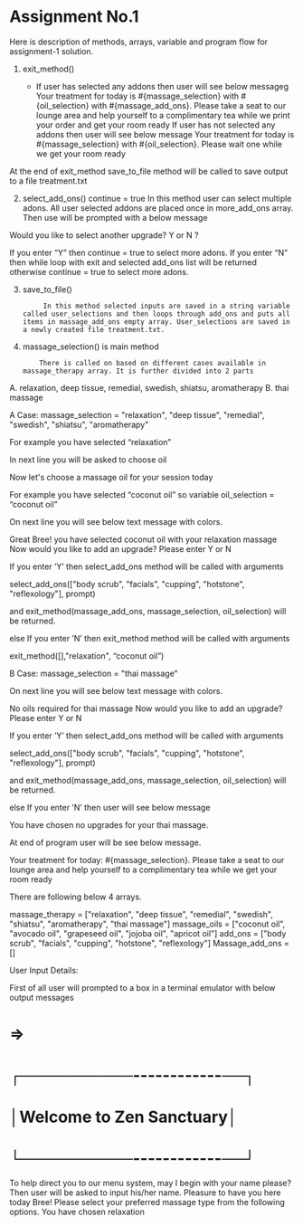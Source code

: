 # Assignment No.1
Here is description of methods, arrays, variable and program flow for assignment-1 solution.

1. exit_method()
  
   *  If user has selected any addons then user will see below messageg
               Your treatment for today is #{massage_selection} with #{oil_selection} with         #{massage_add_ons}. Please take a seat to our lounge area and help yourself to a complimentary tea while we print your order  and get your room ready
If user has not selected any addons then user will see below message
Your treatment for today is #{massage_selection} with #{oil_selection}. Please wait one while we get your room ready

At the end of exit_method save_to_file method will be called to save output to a file treatment.txt

2. select_add_ons()
continue = true
           In this method user can select multiple adons. All user selected addons are placed once in more_add_ons array. Then use will be prompted with a below message

Would you like to select another upgrade? Y or N ?

If you enter “Y” then continue = true to select more adons. 
If you enter “N” then while loop with exit and selected add_ons list will be returned otherwise continue = true to select more adons.

3. save_to_file()

            In this method selected inputs are saved in a string variable called user_selections and then loops through add_ons and puts all items in massage_add_ons empty array. User_selections are saved in a newly created file treatment.txt. 

4. massage_selection() is main method

           There is called on based on different cases available in massage_therapy array. It is further divided into 2 parts

A. relaxation, deep tissue, remedial, swedish, shiatsu, aromatherapy
B. thai massage

A Case: massage_selection = "relaxation", "deep tissue", "remedial", "swedish", "shiatsu", "aromatherapy"

For example you have selected “relaxation”

 In next line you will be asked  to choose oil 

Now let's choose a massage oil for your session today

For example you have selected “coconut oil” so variable 
oil_selection = “coconut oil”

On next line you will see below text message  with colors.

Great Bree! you have selected coconut oil with your relaxation massage
Now would you like to add an upgrade? Please enter Y or N

If you enter ’Y’ then select_add_ons method will be called with arguments

select_add_ons(["body scrub", "facials", "cupping", "hotstone", "reflexology"], prompt)

and exit_method(massage_add_ons, massage_selection, oil_selection) will be returned.

else If you enter ’N’ then exit_method method will be called with arguments

exit_method([],"relaxation", “coconut oil”)


B Case: massage_selection = "thai massage"

On next line you will see below text message  with colors.

No oils required for thai massage
Now would you like to add an upgrade? Please enter Y or N

If you enter ’Y’ then select_add_ons method will be called with arguments

select_add_ons(["body scrub", "facials", "cupping", "hotstone", "reflexology"], prompt)

and exit_method(massage_add_ons, massage_selection, oil_selection) will be returned.

else If you enter ’N’ then user will see below message

You have chosen no upgrades for your thai massage.

At end of program user will be see below message.

Your treatment for today: #{massage_selection}. Please take a seat to our lounge area and help yourself to a complimentary tea while we get your room ready

There are following below 4 arrays.

massage_therapy = ["relaxation", "deep tissue", "remedial", "swedish", "shiatsu", "aromatherapy", "thai massage"]
massage_oils = ["coconut oil", "avocado oil", "grapeseed oil", "jojoba oil", "apricot oil"]
add_ons = ["body scrub", "facials", "cupping", "hotstone", "reflexology"]
Massage_add_ons = []

User Input Details:

First of all user will  prompted to a box in a terminal emulator with below output messages

# =>
# ┌──────────------------──┐
# │Welcome to Zen Sanctuary│
# └──────────------------──┘
To help direct you to our menu system, may I begin with your name please?
Then user will be asked to input his/her name.
Pleasure to have you here today Bree! Please select your preferred massage type from the following options.
You have chosen relaxation
